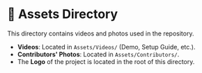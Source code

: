 # 📂 Assets Directory

This directory contains videos and photos used in the repository.  
- **Videos**: Located in `Assets/Videos/` (Demo, Setup Guide, etc.).  
- **Contributors' Photos**: Located in `Assets/Contributors/`.  
- The **Logo** of the project is located in the root of this directory.